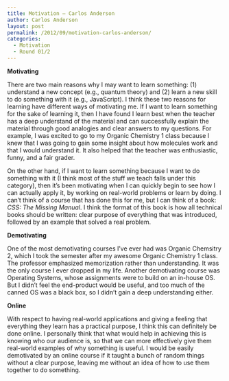 ```yaml
---
title: Motivation – Carlos Anderson
author: Carlos Anderson
layout: post
permalink: /2012/09/motivation-carlos-anderson/
categories:
  - Motivation
  - Round 01/2
---
```

**Motivating**

There are two main reasons why I may want to learn something: (1) understand a new concept (e.g., quantum theory) and (2) learn a new skill to do something with it (e.g., JavaScript). I think these two reasons for learning have different ways of motivating me. If I want to learn something for the sake of learning it, then I have found I learn best when the teacher has a deep understand of the material and can successfully explain the material through good analogies and clear answers to my questions. For example, I was excited to go to my Organic Chemistry 1 class because I knew that I was going to gain some insight about how molecules work and that I would understand it. It also helped that the teacher was enthusiastic, funny, and a fair grader.

On the other hand, if I want to learn something because I want to do something with it (I think most of the stuff we teach falls under this category), then it&#8217;s been motivating when I can quickly begin to see how I can actually apply it, by working on real-world problems or learn by doing. I can&#8217;t think of a course that has done this for me, but I can think of a book: *CSS: The Missing Manual*. I think the format of this book is how all technical books should be written: clear purpose of everything that was introduced, followed by an example that solved a real problem.

**Demotivating**

One of the most demotivating courses I&#8217;ve ever had was Organic Chemsitry 2, which I took the semester after my awesome Organic Chemistry 1 class. The professor emphasized memorization rather than understanding. It was the only course I ever dropped in my life. Another demotivating course was Operating Systems, whose assignments were to build on an in-house OS. But I didn&#8217;t feel the end-product would be useful, and too much of the canned OS was a black box, so I didn&#8217;t gain a deep understanding either.

**Online**

With respect to having real-world applications and giving a feeling that everything they learn has a practical purpose, I think this can definitely be done online. I personally think that what would help in achieving this is knowing who our audience is, so that we can more effectively give them real-world examples of why something is useful. I would be easily demotivated by an online course if it taught a bunch of random things without a clear purpose, leaving me without an idea of how to use them together to do something.